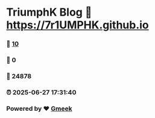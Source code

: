 # TriumphK Blog :link: https://7r1UMPHK.github.io 
### :page_facing_up: [10](https://7r1UMPHK.github.io/tag.html) 
### :speech_balloon: 0 
### :hibiscus: 24878 
### :alarm_clock: 2025-06-27 17:31:40 
### Powered by :heart: [Gmeek](https://github.com/Meekdai/Gmeek)
